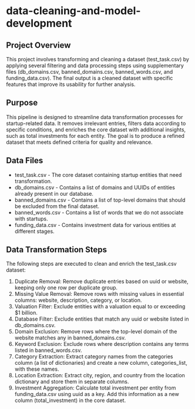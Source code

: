 # data-cleaning-and-model-development

## Project Overview

This project involves transforming and cleaning a dataset (test_task.csv) by applying several filtering and data processing steps using supplementary files (db_domains.csv, banned_domains.csv, banned_words.csv, and funding_data.csv). The final output is a cleaned dataset with specific features that improve its usability for further analysis.

## Purpose
This pipeline is designed to streamline data transformation processes for startup-related data. It removes irrelevant entries, filters data according to specific conditions, and enriches the core dataset with additional insights, such as total investments for each entity. The goal is to produce a refined dataset that meets defined criteria for quality and relevance.

## Data Files
- test_task.csv - The core dataset containing startup entities that need transformation.
- db_domains.csv - Contains a list of domains and UUIDs of entities already present in our database.
- banned_domains.csv - Contains a list of top-level domains that should be excluded from the final dataset.
- banned_words.csv - Contains a list of words that we do not associate with startups.
- funding_data.csv - Contains investment data for various entities at different stages.

## Data Transformation Steps

The following steps are executed to clean and enrich the test_task.csv dataset:

1. Duplicate Removal: Remove duplicate entries based on uuid or website, keeping only one row per duplicate group.
2. Missing Value Removal: Remove rows with missing values in essential columns: website, description, category, or location.
3. Valuation Filter: Exclude entities with a valuation equal to or exceeding $1 billion.
4. Database Filter: Exclude entities that match any uuid or website listed in db_domains.csv.
5. Domain Exclusion: Remove rows where the top-level domain of the website matches any in banned_domains.csv.
6. Keyword Exclusion: Exclude rows where description contains any terms listed in banned_words.csv.
7. Category Extraction: Extract category names from the categories column (a list of dictionaries) and create a new column, categories_list, with these names.
8. Location Extraction: Extract city, region, and country from the location dictionary and store them in separate columns.
9. Investment Aggregation: Calculate total investment per entity from funding_data.csv using uuid as a key. Add this information as a new column (total_investment) in the core dataset.
